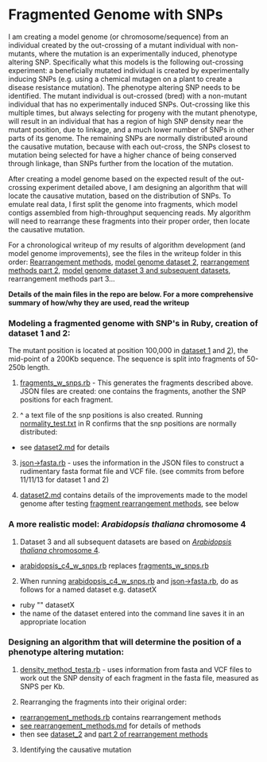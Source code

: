 Fragmented Genome with SNPs
===========================

I am creating a model genome (or chromosome/sequence) from an individual created by the out-crossing of a mutant individual with non-mutants, where the mutation is an experimentally induced, phenotype altering SNP. Specifically what this models is the following out-crossing experiment: a beneficially mutated individual is created by experimentally inducing SNPs (e.g. using a chemical mutagen on a plant to create a disease resistance mutation). The phenotype altering SNP needs to be identified. The mutant individual is out-crossed (bred) with a non-mutant individual that has no experimentally induced SNPs. Out-crossing like this multiple times, but always selecting for progeny with the mutant phenotype, will result in an individual that has a region of high SNP density near the mutant position, due to linkage, and a much lower number of SNPs in other parts of its genome. The remaining SNPs are normally distributed around the causative mutation, because with each out-cross, the SNPs closest to mutation being selected for have a higher chance of being conserved through linkage, than SNPs further from the location of the mutation.

After creating a model genome based on the expected result of the out-crossing experiment detailed above, I am designing an algorithm that will locate the causative mutation, based on the distribution of SNPs. To emulate real data, I first split the genome into fragments, which model contigs assembled from high-throughput sequencing reads. My algorithm will need to rearrange these fragments into their proper order, then locate the causative mutation.

For a chronological writeup of my results of algorithm development (and model genome improvements), see the files in the writeup folder in this order: [Rearrangement methods](https://github.com/edwardchalstrey1/fragmented_genome_with_snps/blob/master/writeup/rearrangement_methods.md), [model genome dataset 2](https://github.com/edwardchalstrey1/fragmented_genome_with_snps/blob/master/writeup/dataset2.md), [rearrangement methods part 2](https://github.com/edwardchalstrey1/fragmented_genome_with_snps/blob/master/writeup/p2_rearrangement_methods.md), [model genome dataset 3 and subsequent datasets](https://github.com/edwardchalstrey1/fragmented_genome_with_snps/blob/master/writeup/arabidopsis_chromosome4.md), rearrangement methods part 3...

**Details of the main files in the repo are below. For a more comprehensive summary of how/why they are used, read the writeup**

### Modeling a fragmented genome with SNP's in Ruby, creation of dataset 1 and 2:

The mutant position is located at position 100,000 in [dataset 1](https://github.com/edwardchalstrey1/fragmented_genome_with_snps/tree/master/fasta_vcf) and [2](https://github.com/edwardchalstrey1/fragmented_genome_with_snps/tree/master/fasta_vcf_d2)), the mid-point of a 200Kb sequence. The sequence is split into fragments of 50-250b length.

1. [fragments_w_snps.rb](https://github.com/edwardchalstrey1/fragmented_genome_with_snps/blob/master/fragments_w_snps.rb) - This generates the fragments described above. JSON files are created: one contains the fragments, another the SNP positions for each fragment.

2. ^ a text file of the snp positions is also created. Running [normality_test.txt](https://github.com/edwardchalstrey1/fragmented_genome_with_snps/blob/master/normality_test.txt) in R confirms that the snp positions are normally distributed:
 - see [dataset2.md](https://github.com/edwardchalstrey1/fragmented_genome_with_snps/blob/master/writeup/dataset2.md) for details

3. [json->fasta.rb](https://github.com/edwardchalstrey1/fragmented_genome_with_snps/blob/master/json-%3Efasta.rb) - uses the information in the JSON files to construct a rudimentary fasta format file and VCF file. (see commits from before 11/11/13 for dataset 1 and 2)

4. [dataset2.md](https://github.com/edwardchalstrey1/fragmented_genome_with_snps/blob/master/writeup/dataset2.md) contains details of the improvements made to the model genome after testing [fragment rearrangement methods](https://github.com/edwardchalstrey1/fragmented_genome_with_snps/blob/master/rearrangement_methods.rb), see below

### A more realistic model: *Arabidopsis thaliana* chromosome 4

1. Dataset 3 and all subsequent datasets are based on [*Arabidopsis thaliana* chromosome 4](https://github.com/edwardchalstrey1/fragmented_genome_with_snps/blob/master/writeup/arabidopsis_chromosome4.md).
 - [arabidopsis_c4_w_snps.rb](https://github.com/edwardchalstrey1/fragmented_genome_with_snps/blob/master/arabidopsis_c4_w_snps.rb) replaces [fragments_w_snps.rb](https://github.com/edwardchalstrey1/fragmented_genome_with_snps/blob/master/fragments_w_snps.rb)
 
2. When running [arabidopsis_c4_w_snps.rb](https://github.com/edwardchalstrey1/fragmented_genome_with_snps/blob/master/arabidopsis_c4_w_snps.rb) and [json->fasta.rb](https://github.com/edwardchalstrey1/fragmented_genome_with_snps/blob/master/json-%3Efasta.rb), do as follows for a named dataset e.g. datasetX
 - ruby "" datasetX
 - the name of the dataset entered into the command line saves it in an appropriate location

### Designing an algorithm that will determine the position of a phenotype altering mutation:

1. [density_method_testa.rb](https://github.com/edwardchalstrey1/fragmented_genome_with_snps/blob/master/density_method_testa.rb) - uses information from fasta and VCF files to work out the SNP density of each fragment in the fasta file, measured as SNPS per Kb.

2. Rearranging the fragments into their original order:
 - [rearrangement_methods.rb](https://github.com/edwardchalstrey1/fragmented_genome_with_snps/blob/master/rearrangement_methods.rb) contains rearrangement methods
 - [see rearrangement_methods.md]() for details of methods
 - then see [dataset_2](https://github.com/edwardchalstrey1/fragmented_genome_with_snps/blob/master/writeup/dataset2.md) and [part 2 of rearrangement methods](https://github.com/edwardchalstrey1/fragmented_genome_with_snps/blob/master/writeup/p2_rearrangement_methods.md)
 
3. Identifying the causative mutation
